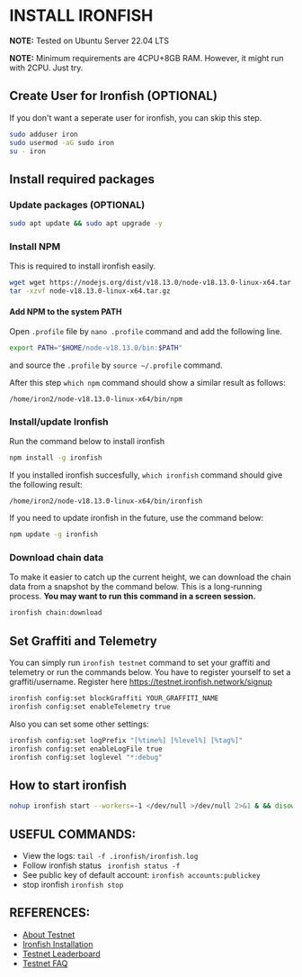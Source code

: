 # INSTALL IRONFISH

**NOTE:** Tested on Ubuntu Server 22.04 LTS

**NOTE:** Minimum requirements are 4CPU+8GB RAM. However, it might run with 2CPU. Just try.

## Create User for Ironfish (OPTIONAL)

If you don't want a seperate user for ironfish, you can skip this step.

```sh
sudo adduser iron
sudo usermod -aG sudo iron
su - iron
```

## Install required packages

### Update packages (OPTIONAL)
```sh
sudo apt update && sudo apt upgrade -y
```

### Install NPM
This is required to install ironfish easily.

```sh
wget wget https://nodejs.org/dist/v18.13.0/node-v18.13.0-linux-x64.tar.gz
tar -xzvf node-v18.13.0-linux-x64.tar.gz
```

#### Add NPM to the system PATH

Open `.profile` file by `nano .profile` command and add the following line.
```sh
export PATH="$HOME/node-v18.13.0/bin:$PATH"
```
and source the `.profile` by `source ~/.profile` command.

After this step `which npm` command should show a similar result as follows:
```
/home/iron2/node-v18.13.0-linux-x64/bin/npm
```

### Install/update Ironfish

Run the command below to install ironfish
```sh
npm install -g ironfish
```
If you installed ironfish succesfully, `which ironfish` command should give the following result:
```
/home/iron2/node-v18.13.0-linux-x64/bin/ironfish
```

If you need to update ironfish in the future, use the command below:
```sh
npm update -g ironfish
```

### Download chain data
To make it easier to catch up the current height, we can download the chain data from a snapshot by the command below. This is a long-running process. **You may want to run this command in a screen session.**
```sh
ironfish chain:download
```

## Set Graffiti and Telemetry
You can simply run `ironfish testnet` command to set your graffiti and telemetry or run the commands below. You have to register yourself to set a graffiti/username. Register here https://testnet.ironfish.network/signup

```sh
ironfish config:set blockGraffiti YOUR_GRAFFITI_NAME
ironfish config:set enableTelemetry true
```

Also you can set some other settings:
```sh
ironfish config:set logPrefix "[%time%] [%level%] [%tag%]"
ironfish config:set enableLogFile true
ironfish config:set loglevel "*:debug"
```

## How to start ironfish
```sh
nohup ironfish start --workers=-1 </dev/null >/dev/null 2>&1 & && disown
```


## USEFUL COMMANDS:

* View the logs: `tail -f .ironfish/ironfish.log`
* Follow ironfish status ` ironfish status -f`
* See public key of default account: `ironfish accounts:publickey`
* stop ironfish `ironfish stop`

## REFERENCES:
* [About Testnet](https://testnet.ironfish.network/about)
* [Ironfish Installation](https://ironfish.network/docs/onboarding/installation-iron-fish)
* [Testnet Leaderboard](https://testnet.ironfish.network/leaderboard)
* [Testnet FAQ](https://testnet.ironfish.network/faq)


